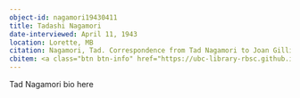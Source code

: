 ```yaml
---
object-id: nagamori19430411
title: Tadashi Nagamori
date-interviewed: April 11, 1943
location: Lorette, MB
citation: Nagamori, Tad. Correspondence from Tad Nagamori to Joan Gillis. 11 April 1943. RBSC-ARC-1786-01-67. Joan Gillis fonds. University of British Columbia Library Rare Books and Special Collections, Vancouver, Canada.
cbitem: <a class="btn btn-info" href="https://ubc-library-rbsc.github.io/gillis-2021/item.html?id=gillis015">View Item</a>
---
```


Tad Nagamori bio here
